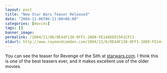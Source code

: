 ```yaml
---
layout: post
title: "New Star Wars Teaser Released"
date: "2004-11-06T06:11:00+06:00"
categories: [movies]
tags: []
banner_image: 
permalink: /2004/11/06/0E44F138-0FF1-2AD8-FE1448E01561CFC1
oldurl: http://www.raymondcamden.com/2004/11/6/0E44F138-0FF1-2AD8-FE1448E01561CFC1
---
```


You can see the teaser for Revenge of the Sith at <a href="http://www.starwars.com">starwars.com</a>. I think this is one of the best teasers ever, and it makes excellent use of the older movies.